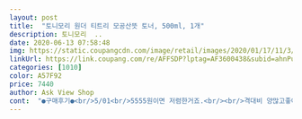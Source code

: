 ```yaml
---
layout: post 
title:  "토니모리 원더 티트리 모공산뜻 토너, 500ml, 1개" 
description: 토니모리  ..
date: 2020-06-13 07:58:48 
img: https://static.coupangcdn.com/image/retail/images/2020/01/17/11/3/32bda223-c550-4288-a860-ec132febfd60.jpg 
linkUrl: https://link.coupang.com/re/AFFSDP?lptag=AF3600438&subid=ahnPublicAsk&pageKey=1197407693&itemId=2181287267&vendorItemId=70179342500&traceid=V0-113-1ae6b1215513742b 
categories: [1010] 
color: A57F92 
price: 7440 
author: Ask View Shop 
cont:  "●구매후기●<br/>5/01<br/>5555원이면 저렴한거죠.<br/><br/>격대비 양많고좋아요.<br/><br/>고딩.<br/>중딩딸 둘이서 쓰는데<br/>그래도 잘 사용하겠습니다!!<br/>대리점가면 1+1에9900원이지만<br/>대용량이라 좋은데 저는 약간 사용할 때 따끔따끔할 때가 있어요!<br/>뭔가 좋을 때도 있는데 살짝 따끔거릴 때도 있네요ㅠ<br/>생각보다 크네요!!<br/>시간내서 사러가는거계산하면<br/>암튼 잘 쓰고있음<br/>양도많고 향도 강하지 않아 닦토로 쓰기 좋아요<br/>양많아 화장솜에 충분히 젹혀서 얼굴에 올려놓고 있는데<br/>양많은만큼 헤픈데 그래도 가격이 대리점보다싸니 좋아요.<br/><br/>얼굴이 가끔 빨개져요<br/>영양은 크게 기대하면 안되고 닦토 딱 그정도에요<br/>자세한 후기는 사용 후에 적겠습니다<br/>작은 줄 알았는데 열어보니까 엄청 큰 토너가 ㄷ ㄷ<br/>전에 썼는데 깜빡하고 후기 못 적었네요!!<br/>피부가 예민해서 저번에 어떤 미스트 샀을 때는 얼굴에 트러블이 다 올라왔었는데 이건 그것보다 덜 해요<br/>" 
---
```

